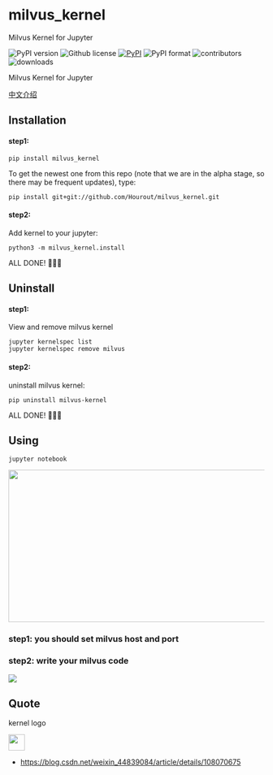 # milvus_kernel

Milvus Kernel for Jupyter


![PyPI version](https://img.shields.io/pypi/pyversions/milvus_kernel.svg)
![Github license](https://img.shields.io/github/license/Hourout/milvus_kernel.svg)
[![PyPI](https://img.shields.io/pypi/v/milvus_kernel.svg)](https://pypi.python.org/pypi/milvus_kernel)
![PyPI format](https://img.shields.io/pypi/format/milvus_kernel.svg)
![contributors](https://img.shields.io/github/contributors/Hourout/milvus_kernel)
![downloads](https://img.shields.io/pypi/dm/milvus_kernel.svg)

Milvus Kernel for Jupyter

[中文介绍](document/chinese.md)

## Installation

#### step1:
```
pip install milvus_kernel
```

To get the newest one from this repo (note that we are in the alpha stage, so there may be frequent updates), type:

```
pip install git+git://github.com/Hourout/milvus_kernel.git
```

#### step2:
Add kernel to your jupyter:

```
python3 -m milvus_kernel.install
```

ALL DONE! 🎉🎉🎉

## Uninstall

#### step1:

View and remove milvus kernel
```
jupyter kernelspec list
jupyter kernelspec remove milvus
```

#### step2:
uninstall milvus kernel:

```
pip uninstall milvus-kernel
```

ALL DONE! 🎉🎉🎉


## Using

```
jupyter notebook
```
<img src="image/milvus1.png" width = "700" height = "300" />

### step1: you should set milvus host and port

### step2: write your milvus code

![](image/milvus2.png)

## Quote 
kernel logo

<img src="https://imgconvert.csdnimg.cn/aHR0cHM6Ly9tbWJpei5xcGljLmNuL21tYml6X3BuZy9NcWdBOFlsZ2VoNHozS05uUHVuaWNVNTBnTTROVlE0U0RJVkNHcks4enFoc1FPRUdtMGtjZFBoamxiZ01zTE5wM0NUNkp5Z1M0aWNlazZHY2Q2SlhTd05BLzY0MA?x-oss-process=image/format,png" width = "32" height = "32" />

- https://blog.csdn.net/weixin_44839084/article/details/108070675
